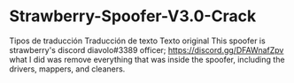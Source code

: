 # Strawberry-Spoofer-V3.0-Crack
Tipos de traducción Traducción de texto Texto original This spoofer is strawberry's discord diavolo#3389 officer; https://discord.gg/DFAWnafZpv what I did was remove everything that was inside the spoofer, including the drivers, mappers, and cleaners.
